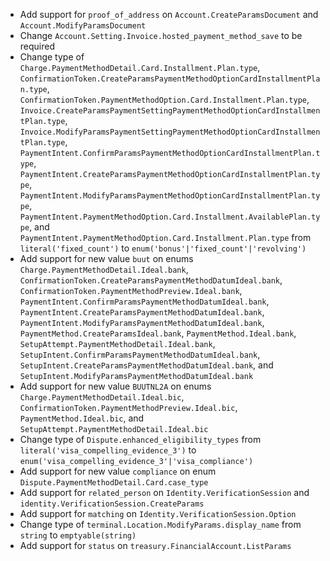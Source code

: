 * Add support for `proof_of_address` on `Account.CreateParamsDocument` and `Account.ModifyParamsDocument`
* Change `Account.Setting.Invoice.hosted_payment_method_save` to be required
* Change type of `Charge.PaymentMethodDetail.Card.Installment.Plan.type`, `ConfirmationToken.CreateParamsPaymentMethodOptionCardInstallmentPlan.type`, `ConfirmationToken.PaymentMethodOption.Card.Installment.Plan.type`, `Invoice.CreateParamsPaymentSettingPaymentMethodOptionCardInstallmentPlan.type`, `Invoice.ModifyParamsPaymentSettingPaymentMethodOptionCardInstallmentPlan.type`, `PaymentIntent.ConfirmParamsPaymentMethodOptionCardInstallmentPlan.type`, `PaymentIntent.CreateParamsPaymentMethodOptionCardInstallmentPlan.type`, `PaymentIntent.ModifyParamsPaymentMethodOptionCardInstallmentPlan.type`, `PaymentIntent.PaymentMethodOption.Card.Installment.AvailablePlan.type`, and `PaymentIntent.PaymentMethodOption.Card.Installment.Plan.type` from `literal('fixed_count')` to `enum('bonus'|'fixed_count'|'revolving')`
* Add support for new value `buut` on enums `Charge.PaymentMethodDetail.Ideal.bank`, `ConfirmationToken.CreateParamsPaymentMethodDatumIdeal.bank`, `ConfirmationToken.PaymentMethodPreview.Ideal.bank`, `PaymentIntent.ConfirmParamsPaymentMethodDatumIdeal.bank`, `PaymentIntent.CreateParamsPaymentMethodDatumIdeal.bank`, `PaymentIntent.ModifyParamsPaymentMethodDatumIdeal.bank`, `PaymentMethod.CreateParamsIdeal.bank`, `PaymentMethod.Ideal.bank`, `SetupAttempt.PaymentMethodDetail.Ideal.bank`, `SetupIntent.ConfirmParamsPaymentMethodDatumIdeal.bank`, `SetupIntent.CreateParamsPaymentMethodDatumIdeal.bank`, and `SetupIntent.ModifyParamsPaymentMethodDatumIdeal.bank`
* Add support for new value `BUUTNL2A` on enums `Charge.PaymentMethodDetail.Ideal.bic`, `ConfirmationToken.PaymentMethodPreview.Ideal.bic`, `PaymentMethod.Ideal.bic`, and `SetupAttempt.PaymentMethodDetail.Ideal.bic`
* Change type of `Dispute.enhanced_eligibility_types` from `literal('visa_compelling_evidence_3')` to `enum('visa_compelling_evidence_3'|'visa_compliance')`
* Add support for new value `compliance` on enum `Dispute.PaymentMethodDetail.Card.case_type`
* Add support for `related_person` on `Identity.VerificationSession` and `identity.VerificationSession.CreateParams`
* Add support for `matching` on `Identity.VerificationSession.Option`
* Change type of `terminal.Location.ModifyParams.display_name` from `string` to `emptyable(string)`
* Add support for `status` on `treasury.FinancialAccount.ListParams`